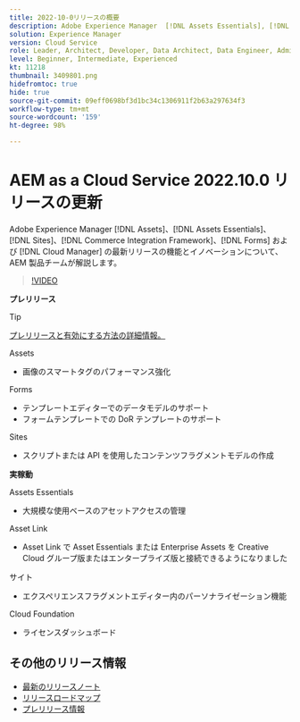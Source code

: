 ```yaml
---
title: 2022-10-0リリースの概要
description: Adobe Experience Manager  [!DNL Assets Essentials], [!DNL Sites], [!DNL Screens], [!DNL Forms]  および  [!DNL Cloud Foundation] の 2022-10-0 リリースの最新機能とイノベーションについて説明します。
solution: Experience Manager
version: Cloud Service
role: Leader, Architect, Developer, Data Architect, Data Engineer, Admin, User
level: Beginner, Intermediate, Experienced
kt: 11218
thumbnail: 3409801.png
hidefromtoc: true
hide: true
source-git-commit: 09eff0698bf3d1bc34c1306911f2b63a297634f3
workflow-type: tm+mt
source-wordcount: '159'
ht-degree: 98%

---
```


# AEM as a Cloud Service 2022.10.0 リリースの更新

Adobe Experience Manager [!DNL Assets]、[!DNL Assets Essentials]、[!DNL Sites]、[!DNL Commerce Integration Framework]、[!DNL Forms] および [!DNL Cloud Manager] の最新リリースの機能とイノベーションについて、AEM 製品チームが解説します。

>[!VIDEO](https://video.tv.adobe.com/v/3409801/?quality=12&learn=on)

**プレリリース**

>[!TIP]
>
>[プレリリースと有効にする方法の詳細情報。](https://experienceleague.adobe.com/docs/experience-manager-cloud-service/content/release-notes/prerelease.html?lang=ja)

Assets

* 画像のスマートタグのパフォーマンス強化

Forms

* テンプレートエディターでのデータモデルのサポート
* フォームテンプレートでの DoR テンプレートのサポート

Sites

* スクリプトまたは API を使用したコンテンツフラグメントモデルの作成

**実稼動**

Assets Essentials

* 大規模な使用ベースのアセットアクセスの管理

Asset Link

* Asset Link で Asset Essentials または Enterprise Assets を Creative Cloud グループ版またはエンタープライズ版と接続できるようになりました

サイト

* エクスペリエンスフラグメントエディター内のパーソナライゼーション機能

Cloud Foundation

* ライセンスダッシュボード

<!--- Have questions about the release?  Discuss the release in [Experience League Communities](https://adobe.ly/3paYDAo) --->

## その他のリリース情報

* [最新のリリースノート](https://experienceleague.adobe.com/docs/experience-manager-cloud-service/content/release-notes/home.html?lang=ja)
* [リリースロードマップ](https://experienceleague.adobe.com/docs/experience-manager-release-information/aem-release-updates/update-releases-roadmap.html?lang=ja)
* [プレリリース情報](https://experienceleague.adobe.com/docs/experience-manager-cloud-service/content/release-notes/prerelease.html)